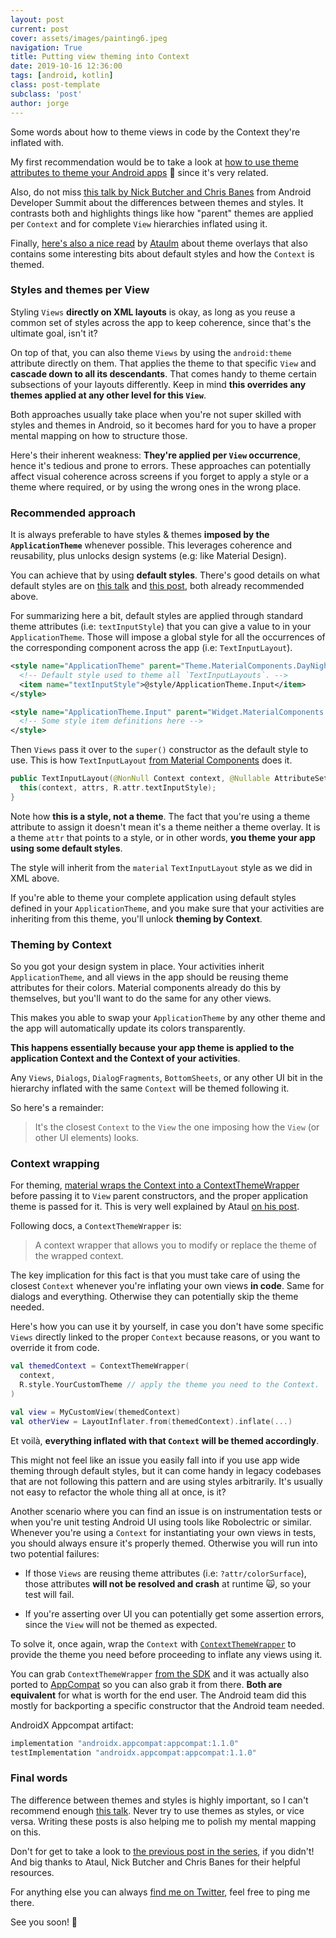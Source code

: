 ```yaml
---
layout: post
current: post
cover: assets/images/painting6.jpeg
navigation: True
title: Putting view theming into Context
date: 2019-10-16 12:36:00
tags: [android, kotlin]
class: post-template
subclass: 'post'
author: jorge
---
```


Some words about how to theme views in code by the Context they're inflated with.

My first recommendation would be to take a look at [how to use theme attributes to theme your Android apps](https://jorgecastillo.dev/dependency-inversion-on-android-theming) 🎨 since it's very related.

Also, do not miss [this talk by Nick Butcher and Chris Banes](https://www.youtube.com/watch?v=Owkf8DhAOSo) from Android Developer Summit about the differences between themes and styles. It contrasts both and highlights things like how "parent" themes are applied per `Context` and for complete `View` hierarchies inflated using it.

Finally, [here's also a nice read](https://ataulm.com/2019/10/14/material-theme-overlay/) by [Ataulm](https://twitter.com/ataulm) about theme overlays that also contains some interesting bits about default styles and how the `Context` is themed.

### Styles and themes per View

Styling `Views` **directly on XML layouts** is okay, as long as you reuse a common set of styles across the app to keep coherence, since that's the ultimate goal, isn't it?

On top of that, you can also theme `Views` by using the `android:theme` attribute directly on them. That applies the theme to that specific `View` and **cascade down to all its descendants**. That comes handy to theme certain subsections of your layouts differently. Keep in mind **this overrides any themes applied at any other level for this `View`**.

Both approaches usually take place when you're not super skilled with styles and themes in Android, so it becomes hard for you to have a proper mental mapping on how to structure those.

Here's their inherent weakness: **They're applied per `View` occurrence**, hence it's tedious and prone to errors. These approaches can potentially affect visual coherence across screens if you forget to apply a style or a theme where required, or by using the wrong ones in the wrong place.

### Recommended approach

It is always preferable to have styles & themes **imposed by the `ApplicationTheme`** whenever possible. This leverages coherence and reusability, plus unlocks design systems (e.g: like Material Design).

You can achieve that by using **default styles**. There's good details on what default styles are on [this talk](https://www.youtube.com/watch?v=Owkf8DhAOSo) and [this post](https://ataulm.com/2019/10/14/material-theme-overlay/), both already recommended above.

For summarizing here a bit, default styles are applied through standard theme attributes (i.e: `textInputStyle`) that you can give a value to in your `ApplicationTheme`. Those will impose a global style for all the occurrences of the corresponding component across the app (i.e: `TextInputLayout`).

```xml
<style name="ApplicationTheme" parent="Theme.MaterialComponents.DayNight">
  <!-- Default style used to theme all `TextInputLayouts`. -->
  <item name="textInputStyle">@style/ApplicationTheme.Input</item>
</style>

<style name="ApplicationTheme.Input" parent="Widget.MaterialComponents.TextInputLayout.FilledBox">
  <!-- Some style item definitions here -->
</style>
```

Then `Views` pass it over to the `super()` constructor as the default style to use. This is how `TextInputLayout` [from Material Components](https://github.com/material-components/material-components-android/blob/e2eec4aca1795c2795f52098e391c85ccc95a1a4/lib/java/com/google/android/material/textfield/TextInputLayout.java#L383) does it.

```kotlin
public TextInputLayout(@NonNull Context context, @Nullable AttributeSet attrs) {
  this(context, attrs, R.attr.textInputStyle);
}
```

Note how **this is a style, not a theme**. The fact that you're using a theme attribute to assign it doesn't mean it's a theme neither a theme overlay. It is a theme `attr` that points to a style, or in other words, **you theme your app using some default styles**.

 The style will inherit from the `material` `TextInputLayout` style as we did in XML above.

If you're able to theme your complete application using default styles defined in your `ApplicationTheme`, and you make sure that your activities are inheriting from this theme, you'll unlock **theming by Context**.

### Theming by Context

So you got your design system in place. Your activities inherit `ApplicationTheme`, and all views in the app should be reusing theme attributes for their colors. Material components already do this by themselves, but you'll want to do the same for any other views.

This makes you able to swap your `ApplicationTheme` by any other theme and the app will automatically update its colors transparently.

**This happens essentially because your app theme is applied to the application Context and the Context of your activities**.

Any `Views`, `Dialogs`, `DialogFragments`, `BottomSheets`, or any other UI bit in the hierarchy inflated with the same `Context` will be themed following it.

So here's a remainder:

> It's the closest `Context` to the `View` the one imposing how the `View` (or other UI elements) looks.

### Context wrapping

For theming, [material wraps the Context into a ContextThemeWrapper](https://github.com/material-components/material-components-android/blob/4e239315a857189c24e6dbe489115512c1d24762/lib/java/com/google/android/material/theme/overlay/MaterialThemeOverlay.java#L75) before passing it to `View` parent constructors, and the proper application theme is passed for it. This is very well explained by Ataul [on his post](https://ataulm.com/2019/10/14/material-theme-overlay/).

Following docs, a `ContextThemeWrapper` is:

> A context wrapper that allows you to modify or replace the theme of the wrapped context.

The key implication for this fact is that you must take care of using the closest `Context` whenever you're inflating your own views **in code**. Same for dialogs and everything. Otherwise they can potentially skip the theme needed.

Here's how you can use it by yourself, in case you don't have some specific `Views` directly linked to the proper `Context` because reasons, or you want to override it from code.

```kotlin
val themedContext = ContextThemeWrapper(
  context,
  R.style.YourCustomTheme // apply the theme you need to the Context.
)

val view = MyCustomView(themedContext)
val otherView = LayoutInflater.from(themedContext).inflate(...)
```

Et voilà, **everything inflated with that `Context` will be themed accordingly**.

This might not feel like an issue you easily fall into if you use app wide theming through default styles, but it can come handy in legacy codebases that are not following this pattern and are using styles arbitrarily. It's usually not easy to refactor the whole thing all at once, is it?

Another scenario where you can find an issue is on instrumentation tests or when you're unit testing Android UI using tools like Robolectric or similar. Whenever you're using a `Context` for instantiating your own views in tests, you should always ensure it's properly themed. Otherwise you will run into two potential failures:

* If those `Views` are reusing theme attributes (i.e: `?attr/colorSurface`), those attributes **will not be resolved and crash** at runtime 🙀, so your test will fail.

* If you're asserting over UI you can potentially get some assertion errors, since the `View` will not be themed as expected.

To solve it, once again, wrap the `Context` with [`ContextThemeWrapper`](https://developer.android.com/reference/androidx/appcompat/view/ContextThemeWrapper) to provide the theme you need before proceeding to inflate any views using it.

You can grab `ContextThemeWrapper` [from the SDK](https://developer.android.com/reference/android/view/ContextThemeWrapper) and it was actually also ported to [AppCompat](https://developer.android.com/reference/androidx/appcompat/view/ContextThemeWrapper) so you can also grab it from there. **Both are equivalent** for what is worth for the end user. The Android team did this mostly for backporting a specific constructor that the Android team needed.

AndroidX Appcompat artifact:

```groovy
implementation "androidx.appcompat:appcompat:1.1.0"
testImplementation "androidx.appcompat:appcompat:1.1.0"
```

### Final words

The difference between themes and styles is highly important, so I can't recommend enough [this talk](https://www.youtube.com/watch?v=Owkf8DhAOSo). Never try to use themes as styles, or vice versa. Writing these posts is also helping me to polish my mental mapping on this.

Don't for get to take a look to [the previous post in the series](https://jorgecastillo.dev/dependency-inversion-on-android-theming), if you didn't! And big thanks to Ataul, Nick Butcher and Chris Banes for their helpful resources.

For anything else you can always [find me on Twitter](https://twitter.com/JorgeCastilloPR), feel free to ping me there.

See you soon! 👋
